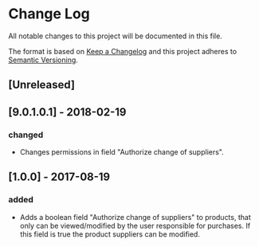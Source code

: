 # Change Log
All notable changes to this project will be documented in this file.

The format is based on [Keep a Changelog](http://keepachangelog.com/)
and this project adheres to [Semantic Versioning](http://semver.org/).

## [Unreleased]

## [9.0.1.0.1] - 2018-02-19
### changed
- Changes permissions in field "Authorize change of suppliers".

## [1.0.0] - 2017-08-19
### added
- Adds a boolean field "Authorize change of suppliers" to products, that only can be viewed/modified by the user responsible for purchases. If this field is true the product suppliers can be modified.
